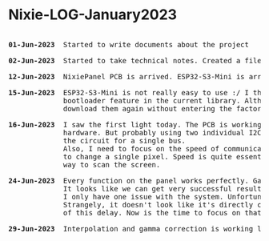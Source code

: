 # Nixie-LOG-January2023

<pre>

<b>01-Jun-2023</b>  Started to write documents about the project

<b>02-Jun-2023</b>  Started to take technical notes. Created a file system

<b>12-Jun-2023</b>  NixiePanel PCB is arrived. ESP32-S3-Mini is arrived

<b>15-Jun-2023</b>  ESP32-S3-Mini is not really easy to use :/ I think there are some missing and/or buggy codes on the
             bootloader feature in the current library. Although I could download some simple codes, I cannot 
             download them again without entering the factory-boot-mode

<b>16-Jun-2023</b>  I saw the first light today. The PCB is working like a charm. I didn't have to change anything on the 
             hardware. But probably using two individual I2C will be a bit painful. Maybe it is wise to convert 
             the circuit for a single bus.
             Also, I need to focus on the speed of communication. I am sending all the pixels from the beginning 
             to change a single pixel. Speed is quite essential in that case. But of course, I need to find another 
             way to scan the screen.
             
<b>24-Jun-2023</b>  Every function on the panel works perfectly. Gamma correction was clearly needed and I applied it. 
             It looks like we can get very successful results somewhere between 1.6-2.0.
             I only have one issue with the system. Unfortunately, it's running extremely slow, processes with I2C. 
             Strangely, it doesn't look like it's directly connected. So I'm not entirely sure what is the source 
             of this delay. Now is the time to focus on that.
                           
<b>29-Jun-2023</b>  Interpolation and gamma correction is working like a charm. Its feeling is very flawless. 

</pre>


